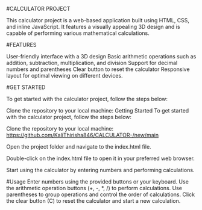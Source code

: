 #CALCULATOR PROJECT

This calculator project is a web-based application built using HTML, CSS, and inline JavaScript.
It features a visually appealing 3D design and is capable of performing various mathematical calculations.

#FEATURES

User-friendly interface with a 3D design
Basic arithmetic operations such as addition, subtraction, multiplication, and division
Support for decimal numbers and parentheses
Clear button to reset the calculator
Responsive layout for optimal viewing on different devices.

#GET STARTED

To get started with the calculator project, follow the steps below:

Clone the repository to your local machine:
Getting Started
To get started with the calculator project, follow the steps below:

Clone the repository to your local machine:
https://github.com/KaliThirisha846/CALCULATOR-/new/main

Open the project folder and navigate to the index.html file.

Double-click on the index.html file to open it in your preferred web browser.

Start using the calculator by entering numbers and performing calculations.

#Usage
Enter numbers using the provided buttons or your keyboard.
Use the arithmetic operation buttons (+, -, *, /) to perform calculations.
Use parentheses to group operations and control the order of calculations.
Click the clear button (C) to reset the calculator and start a new calculation.

